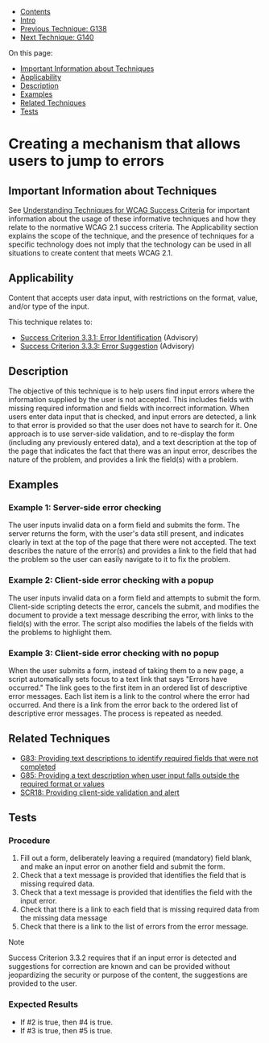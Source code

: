-   [Contents](https://www.w3.org/WAI/WCAG21/Techniques/#techniques "Table of Contents")
-   [Intro](https://www.w3.org/WAI/WCAG21/Techniques/#introduction "Introduction to Techniques")
-   [Previous Technique: G138](G138)
-   [Next Technique: G140](G140)

On this page:

-   [Important Information about Techniques](#important-information)
-   [Applicability](#applicability)
-   [Description](#description)
-   [Examples](#examples)
-   [Related Techniques](#related)
-   [Tests](#tests)

Creating a mechanism that allows users to jump to errors
========================================================

Important Information about Techniques
--------------------------------------

See [Understanding Techniques for WCAG Success Criteria](https://www.w3.org/WAI/WCAG21/Understanding/understanding-techniques) for important information about the usage of these informative techniques and how they relate to the normative WCAG 2.1 success criteria. The Applicability section explains the scope of the technique, and the presence of techniques for a specific technology does not imply that the technology can be used in all situations to create content that meets WCAG 2.1.

Applicability
-------------

Content that accepts user data input, with restrictions on the format, value, and/or type of the input.

This technique relates to:

-   [Success Criterion 3.3.1: Error Identification](https://www.w3.org/WAI/WCAG21/Understanding/error-identification) (Advisory)
-   [Success Criterion 3.3.3: Error Suggestion](https://www.w3.org/WAI/WCAG21/Understanding/error-suggestion) (Advisory)

Description
-----------

The objective of this technique is to help users find input errors where the information supplied by the user is not accepted. This includes fields with missing required information and fields with incorrect information. When users enter data input that is checked, and input errors are detected, a link to that error is provided so that the user does not have to search for it. One approach is to use server-side validation, and to re-display the form (including any previously entered data), and a text description at the top of the page that indicates the fact that there was an input error, describes the nature of the problem, and provides a link the field(s) with a problem.

Examples
--------

### Example 1: Server-side error checking

The user inputs invalid data on a form field and submits the form. The server returns the form, with the user's data still present, and indicates clearly in text at the top of the page that there were not accepted. The text describes the nature of the error(s) and provides a link to the field that had the problem so the user can easily navigate to it to fix the problem.

### Example 2: Client-side error checking with a popup

The user inputs invalid data on a form field and attempts to submit the form. Client-side scripting detects the error, cancels the submit, and modifies the document to provide a text message describing the error, with links to the field(s) with the error. The script also modifies the labels of the fields with the problems to highlight them.

### Example 3: Client-side error checking with no popup

When the user submits a form, instead of taking them to a new page, a script automatically sets focus to a text link that says "Errors have occurred." The link goes to the first item in an ordered list of descriptive error messages. Each list item is a link to the control where the error had occurred. And there is a link from the error back to the ordered list of descriptive error messages. The process is repeated as needed.

Related Techniques
------------------

-   [G83: Providing text descriptions to identify required fields that were not completed](https://www.w3.org/WAI/WCAG21/Techniques/general/G83)
-   [G85: Providing a text description when user input falls outside the required format or values](https://www.w3.org/WAI/WCAG21/Techniques/general/G85)
-   [SCR18: Providing client-side validation and alert](https://www.w3.org/WAI/WCAG21/Techniques/client-side-script/SCR18)

Tests
-----

### Procedure

1.  Fill out a form, deliberately leaving a required (mandatory) field blank, and make an input error on another field and submit the form.
2.  Check that a text message is provided that identifies the field that is missing required data.
3.  Check that a text message is provided that identifies the field with the input error.
4.  Check that there is a link to each field that is missing required data from the missing data message
5.  Check that there is a link to the list of errors from the error message.

Note

Success Criterion 3.3.2 requires that if an input error is detected and suggestions for correction are known and can be provided without jeopardizing the security or purpose of the content, the suggestions are provided to the user.

### Expected Results

-   If \#2 is true, then \#4 is true.
-   If \#3 is true, then \#5 is true.
